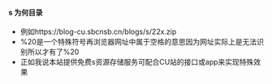 #### s 为何目录
- 例如https://blog-cu.sbcnsb.cn/blogs/s/22x.zip
- %20是一个特殊符号再浏览器网址中属于空格的意思因为网址实际上是无法识别所以才有了%20
- 正如我说本站提供免费s资源存储服务可配合CU站的接口或app来实现特殊效果